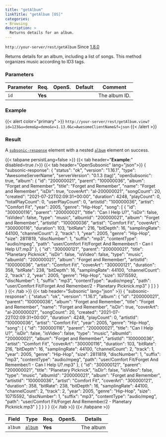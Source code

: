 ```yaml
---
title: "getAlbum"
linkTitle: "getAlbum [OS]"
categories:
- Browsing
description: >
  Returns details for an album.
---
```


`http://your-server/rest/getAlbum` Since [1.8.0](../../subsonic-versions)

Returns details for an album, including a list of songs. This method organizes music according to ID3 tags.

### Parameters

| Parameter | Req. | OpenS. | Default | Comment |
| --- | --- | --- | --- | --- |
| `id` | **Yes** |  |  | The album ID. |

### Example

{{< alert color="primary" >}} `http://your-server/rest/getAlbum.view?id=123&u=demo&p=demo&v=1.13.0&c=AwesomeClientName&f=json` {{< /alert >}}

### Result

A [`subsonic-response`](../../responses/subsonic-response) element with a nested [`album`](../../responses/albumid3withsongs) element on success.

{{< tabpane persistLang=false >}}
{{< tab header="**Example**:" disabled=true />}}
{{< tab header="OpenSubsonic" lang="json">}}
{
  "subsonic-response": {
    "status": "ok",
    "version": "1.16.1",
    "type": "AwesomeServerName",
    "serverVersion": "0.1.3 (tag)",
    "openSubsonic": true,
    "album": {
      "id": "200000021",
      "parent": "100000036",
      "album": "Forget and Remember",
      "title": "Forget and Remember",
      "name": "Forget and Remember",
      "isDir": true,
      "coverArt": "al-200000021",
      "songCount": 20,
      "created": "2021-07-22T02:09:31+00:00",
      "duration": 4248,
      "playCount": 0,
      "totalPlayCount": 0,
      "userPlayCount": 0,
      "artistId": "100000036",
      "artist": "Comfort Fit",
      "year": 2005,
      "genre": "Hip-Hop",
      "song": [
        {
          "id": "300000116",
          "parent": "200000021",
          "title": "Can I Help U?",
          "isDir": false,
          "isVideo": false,
          "type": "music",
          "albumId": "200000021",
          "album": "Forget and Remember",
          "artistId": "100000036",
          "artist": "Comfort Fit",
          "coverArt": "300000116",
          "duration": 103,
          "bitRate": 216,
          "bitDepth": 16,
          "samplingRate": 44100,
          "channelCount": 2,
          "track": 1,
          "year": 2005,
          "genre": "Hip-Hop",
          "size": 2811819,
          "discNumber": 1,
          "suffix": "mp3",
          "contentType": "audio/mpeg",
          "path": "user/Comfort Fit/Forget And Remember/1 - Can I Help U?.mp3"
        },
        {
          "id": "300000121",
          "parent": "200000021",
          "title": "Planetary Picknick",
          "isDir": false,
          "isVideo": false,
          "type": "music",
          "albumId": "200000021",
          "album": "Forget and Remember",
          "artistId": "100000036",
          "artist": "Comfort Fit",
          "coverArt": "300000121",
          "duration": 358,
          "bitRate": 238,
          "bitDepth": 16,
          "samplingRate": 44100,
          "channelCount": 2,
          "track": 2,
          "year": 2005,
          "genre": "Hip-Hop",
          "size": 10715592,
          "discNumber": 1,
          "suffix": "mp3",
          "contentType": "audio/mpeg",
          "path": "user/Comfort Fit/Forget And Remember/2 - Planetary Picknick.mp3"
        }
      ]
    }
  }
}
{{< /tab >}}
{{< tab header="Subsonic" lang="json" >}}
{
  "subsonic-response": {
    "status": "ok",
    "version": "1.16.1",
    "album": {
      "id": "200000021",
      "parent": "100000036",
      "album": "Forget and Remember",
      "title": "Forget and Remember",
      "name": "Forget and Remember",
      "isDir": true,
      "coverArt": "al-200000021",
      "songCount": 20,
      "created": "2021-07-22T02:09:31+00:00",
      "duration": 4248,
      "playCount": 0,
      "artistId": "100000036",
      "artist": "Comfort Fit",
      "year": 2005,
      "genre": "Hip-Hop",
      "song": [
        {
          "id": "300000116",
          "parent": "200000021",
          "title": "Can I Help U?",
          "isDir": false,
          "isVideo": false,
          "type": "music",
          "albumId": "200000021",
          "album": "Forget and Remember",
          "artistId": "100000036",
          "artist": "Comfort Fit",
          "coverArt": "300000116",
          "duration": 103,
          "bitRate": 216,
          "bitDepth": 16,
          "samplingRate": 44100,
          "channelCount": 2,
          "track": 1,
          "year": 2005,
          "genre": "Hip-Hop",
          "size": 2811819,
          "discNumber": 1,
          "suffix": "mp3",
          "contentType": "audio/mpeg",
          "path": "user/Comfort Fit/Forget And Remember/1 - Can I Help U?.mp3"
        },
        {
          "id": "300000121",
          "parent": "200000021",
          "title": "Planetary Picknick",
          "isDir": false,
          "isVideo": false,
          "type": "music",
          "albumId": "200000021",
          "album": "Forget and Remember",
          "artistId": "100000036",
          "artist": "Comfort Fit",
          "coverArt": "300000121",
          "duration": 358,
          "bitRate": 238,
          "bitDepth": 16,
          "samplingRate": 44100,
          "channelCount": 2,
          "track": 2,
          "year": 2005,
          "genre": "Hip-Hop",
          "size": 10715592,
          "discNumber": 1,
          "suffix": "mp3",
          "contentType": "audio/mpeg",
          "path": "user/Comfort Fit/Forget And Remember/2 - Planetary Picknick.mp3"
        }
      ]
    }
  }
}
{{< /tab >}}
{{< /tabpane >}}

| Field |  Type | Req. | OpenS. | Details |
| --- | --- | --- | --- | --- |
| `album` | [`album`](../../responses/albumid3withsongs) | **Yes** |   | The album |
